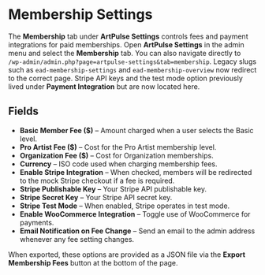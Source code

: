 # Membership Settings

The **Membership** tab under **ArtPulse Settings** controls fees and payment integrations for paid memberships. Open **ArtPulse Settings** in the admin menu and select the **Membership** tab. You can also navigate directly to `/wp-admin/admin.php?page=artpulse-settings&tab=membership`. Legacy slugs such as `ead-membership-settings` and `ead-membership-overview` now redirect to the correct page. Stripe API keys and the test mode option previously lived under **Payment Integration** but are now located here.

## Fields

- **Basic Member Fee ($)** – Amount charged when a user selects the Basic level.
- **Pro Artist Fee ($)** – Cost for the Pro Artist membership level.
- **Organization Fee ($)** – Cost for Organization memberships.
- **Currency** – ISO code used when charging membership fees.
- **Enable Stripe Integration** – When checked, members will be redirected to the mock Stripe checkout if a fee is required.
- **Stripe Publishable Key** – Your Stripe API publishable key.
- **Stripe Secret Key** – Your Stripe API secret key.
- **Stripe Test Mode** – When enabled, Stripe operates in test mode.
- **Enable WooCommerce Integration** – Toggle use of WooCommerce for payments.
- **Email Notification on Fee Change** – Send an email to the admin address whenever any fee setting changes.

When exported, these options are provided as a JSON file via the **Export Membership Fees** button at the bottom of the page.
